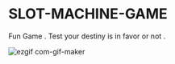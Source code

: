 # SLOT-MACHINE-GAME
Fun Game . Test your destiny is in favor or not . 

![ezgif com-gif-maker](https://user-images.githubusercontent.com/67889306/165818081-05f63f5a-0b8e-42dc-bc48-b35ca80dd7da.gif)